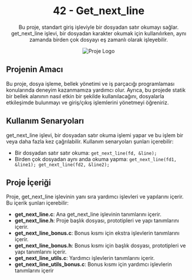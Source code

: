 <!-- Proje Başlığı -->
<h1 align="center">42 - Get_next_line</h1>

<!-- Proje Açıklaması -->
<p align="center">
Bu proje, standart giriş işleviyle bir dosyadan satır okumayı sağlar. get_next_line işlevi, bir dosyadan karakter okumak için kullanılırken, aynı zamanda birden çok dosyayı eş zamanlı olarak işleyebilir.
</p>

<!-- Proje Logosu veya Görseli -->
<p align="center">
  <img src="https://github.com/ayogun/42-project-badges/blob/main/badges/get_next_linem.png" alt="Proje Logo">
</p>

## Projenin Amacı

Bu proje, dosya işleme, bellek yönetimi ve iş parçacığı programlaması konularında deneyim kazanmamıza yardımcı olur. Ayrıca, bu projede statik bir bellek alanının nasıl etkin bir şekilde kullanılacağını, dosyalarla etkileşimde bulunmayı ve giriş/çıkış işlemlerini yönetmeyi öğreniriz.

## Kullanım Senaryoları

get_next_line işlevi, bir dosyadan satır okuma işlemi yapar ve bu işlem bir veya daha fazla kez çağrılabilir. Kullanım senaryoları şunları içerebilir:

- Bir dosyadan satır satır okuma: `get_next_line(fd, &line);`
- Birden çok dosyadan aynı anda okuma yapma: `get_next_line(fd1, &line1); get_next_line(fd2, &line2);`

## Proje İçeriği

Proje, get_next_line işlevinin yanı sıra yardımcı işlevleri ve yapılarını içerir. Bu içerik şunları içerebilir:

- **get_next_line.c**: Ana get_next_line işlevinin tanımlarını içerir.
- **get_next_line.h**: Proje başlık dosyası, prototipleri ve yapı tanımlarını içerir.
- **get_next_line_bonus.c**: Bonus kısmı için ekstra işlevlerin tanımlarını içerir.
- **get_next_line_bonus.h**: Bonus kısmı için başlık dosyası, prototipleri ve yapı tanımlarını içerir.
- **get_next_line_utils.c**: Yardımcı işlevlerin tanımlarını içerir.
- **get_next_line_utils_bonus.c**: Bonus kısmı için yardımcı işlevlerin tanımlarını içerir
